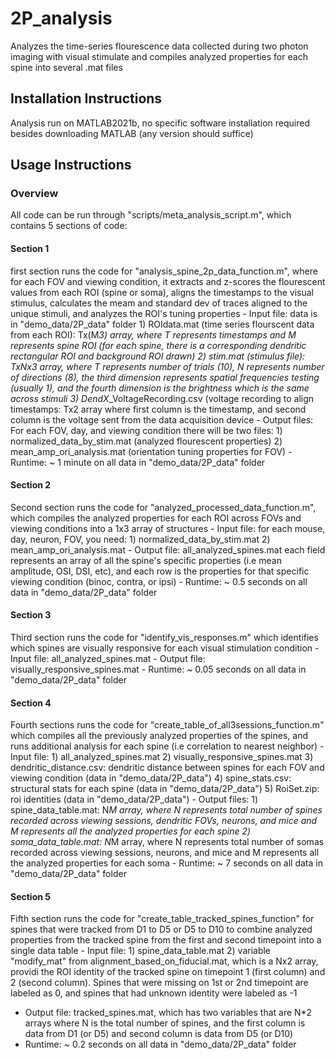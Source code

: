 # 2P_analysis

Analyzes the time-series flourescence data collected during two photon imaging with visual stimulate and compiles analyzed properties for each spine into several .mat files
## Installation Instructions
Analysis run on MATLAB2021b, no specific software installation required besides downloading MATLAB (any version should suffice)
## Usage Instructions
### Overview
All code can be run through "scripts/meta_analysis_script.m", which contains 5 sections of code:
#### Section 1
 first section runs the code for "analysis_spine_2p_data_function.m", where for each FOV and viewing condition, it extracts and z-scores the flourescent values from each ROI (spine or soma), aligns the timestamps to the visual stimulus, calculates the meam and standard dev of traces aligned to the unique stimuli, and analyzes the ROI's tuning properties
    - Input file: data is in "demo_data/2P_data" folder 
        1) ROIdata.mat (time series flourscent data from each ROI): Tx(M*3) array, where T represents timestamps and M represents spine ROI (for each spine, there is a corresponding dendritic rectangular ROI and background ROI drawn)
        2) stim.mat (stimulus file): TxNx3 array, where T represents number of trials (10), N represents number of directions (8), the third dimension represents spatial frequencies testing (usually 1), and the fourth dimension is the brightness which is the same across stimuli
        3) DendX*_VoltageRecording.csv (voltage recording to align timestamps: Tx2 array where first column is the timestamp, and second column is the voltage sent from the data acquisition device 
    - Output files: For each FOV, day, and viewing condition there will be two files: 
        1) normalized_data_by_stim.mat (analyzed flourescent properties) 
        2) mean_amp_ori_analysis.mat (orientation tuning properties for FOV)
    - Runtime: ~ 1 minute on all data in "demo_data/2P_data" folder
#### Section 2
Second section runs the code for "analyzed_processed_data_function.m", which compiles the analyzed properties for each ROI across FOVs and viewing conditions into a 1x3 array of structures
    - Input file: for each mouse, day, neuron, FOV, you need:
        1) normalized_data_by_stim.mat
        2) mean_amp_ori_analysis.mat
    - Output file: all_analyzed_spines.mat
        each field represents an array of all the spine's specific properties (i.e mean amplitude, OSI, DSI, etc), and each row is the properties for that specific viewing condition (binoc, contra, or ipsi)
    - Runtime: ~ 0.5 seconds on all data in "demo_data/2P_data" folder
#### Section 3
Third section runs the code for "identify_vis_responses.m" which identifies which spines are visually responsive for each visual stimulation condition
    - Input file: all_analyzed_spines.mat
    - Output file: visually_responsive_spines.mat
    - Runtime: ~ 0.05 seconds on all data in "demo_data/2P_data" folder
#### Section 4
Fourth sections runs the code for "create_table_of_all3sessions_function.m" which compiles all the previously analyzed properties of the spines, and runs additional analysis for each spine (i.e correlation to nearest neighbor)
    - Input file: 
        1) all_analyzed_spines.mat
        2) visually_responsive_spines.mat
        3) dendritic_distance.csv: dendritic distance between spines for each FOV and viewing condition (data in "demo_data/2P_data")
        4) spine_stats.csv: structural stats for each spine  (data in "demo_data/2P_data")
        5) RoiSet.zip: roi identities (data in "demo_data/2P_data")
    - Output files:
        1) spine_data_table.mat: N*M array, where N represents total number of spines recorded across viewing sessions, dendritic FOVs, neurons, and mice and M represents all the analyzed properties for each spine
        2) soma_data_table.mat: N*M array, where N represents total number of somas recorded across viewing sessions, neurons, and mice and M represents all the analyzed properties for each soma
    - Runtime: ~ 7 seconds on all data in "demo_data/2P_data" folder
#### Section 5
 Fifth section runs the code for "create_table_tracked_spines_function" for spines that were tracked from D1 to D5 or D5 to D10 to combine analyzed properties from the tracked spine from the first and second timepoint into a single data table
    - Input file: 
        1) spine_data_table.mat
        2) variable "modify_mat" from alignment_based_on_fiducial.mat, which is a Nx2 array, providi the ROI identity of the tracked spine on timepoint 1 (first column) and 2 (second column). Spines that were missing on 1st or 2nd timepoint are labeled as 0, and spines that had unknown identity were labeled as -1
  - Output file: tracked_spines.mat, which has two variables that are N*2 arrays where N is the total number of spines, and the first column is data from D1 (or D5) and second column is data from D5 (or D10)
  - Runtime: ~ 0.2 seconds on all data in "demo_data/2P_data" folder
      
        
       
  
